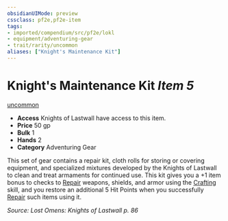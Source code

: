 ```yaml
---
obsidianUIMode: preview
cssclass: pf2e,pf2e-item
tags:
- imported/compendium/src/pf2e/lokl
- equipment/adventuring-gear
- trait/rarity/uncommon
aliases: ["Knight's Maintenance Kit"]
---
```

# Knight's Maintenance Kit *Item 5*  
[uncommon](uncommon.md)  

- **Access** Knights of Lastwall have access to this item.
- **Price** 50 gp
- **Bulk** 1
- **Hands** 2
- **Category** Adventuring Gear

This set of gear contains a repair kit, cloth rolls for storing or covering equipment, and specialized mixtures developed by the Knights of Lastwall to clean and treat armaments for continued use. This kit gives you a +1 item bonus to checks to [Repair](repair.md) weapons, shields, and armor using the [Crafting](../../skills.md#Crafting) skill, and you restore an additional 5 Hit Points when you successfully [Repair](repair.md) such items using it.

*Source: Lost Omens: Knights of Lastwall p. 86*